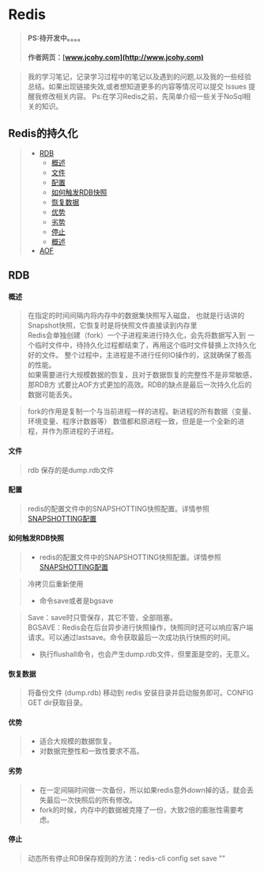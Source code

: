#  Redis
> #### PS:待开发中。。。。
> #### 作者网页：[www.jcohy.com](http://www.jcohy.com)  	

>  我的学习笔记，记录学习过程中的笔记以及遇到的问题,以及我的一些经验总结。如果出现链接失效,或者想知道更多的内容等情况可以提交 Issues 提醒我修改相关内容。
>  Ps:在学习Redis之前，先简单介绍一些关于NoSql相关的知识。
## Redis的持久化
> * [RDB](#rdb)
>    *  [概述](#rdbgaishu)
>    *  [文件](#wenjian)
>    *  [配置](#peizhi)
>    *  [如何触发RDB快照](#kuaizhao)
>    *  [恢复数据](#huifu)
>    *  [优势](#youshi)
>    *  [劣势](#lieshi)
>    *  [停止](#stop)
>    *  [概述](#rdbgaishu)
> * [AOF](#aof)


##  RDB

<p id="rdbgaishu">

####  概述

>  在指定的时间间隔内将内存中的数据集快照写入磁盘，
>  也就是行话讲的Snapshot快照，它恢复时是将快照文件直接读到内存里</br>
>  Redis会单独创建（fork）一个子进程来进行持久化，会先将数据写入到
>  一个临时文件中，待持久化过程都结束了，再用这个临时文件替换上次持久化好的文件。
>  整个过程中，主进程是不进行任何IO操作的，这就确保了极高的性能。</br>
>  如果需要进行大规模数据的恢复，且对于数据恢复的完整性不是非常敏感，那RDB方
>  式要比AOF方式更加的高效。RDB的缺点是最后一次持久化后的数据可能丢失。</br>

>  fork的作用是复制一个与当前进程一样的进程。新进程的所有数据（变量、环境变量、程序计数器等）
 数值都和原进程一致，但是是一个全新的进程，并作为原进程的子进程。

<p id="wenjian">

####  文件

>  rdb 保存的是dump.rdb文件

<p id="peizhi">

####  配置

>  redis的配置文件中的SNAPSHOTTING快照配置。详情参照[SNAPSHOTTING配置](https://github.com/jiachao23/StudyNote/blob/master/src/NoSql/conf.md#snapshotting)

<p id="kuaizhao">

####  如何触发RDB快照

>  *  redis的配置文件中的SNAPSHOTTING快照配置。详情参照[SNAPSHOTTING配置](https://github.com/jiachao23/StudyNote/blob/master/src/NoSql/conf.md#snapshotting)

>  冷拷贝后重新使用
>  *  命令save或者是bgsave

>  Save：save时只管保存，其它不管，全部阻塞。</br>
>  BGSAVE：Redis会在后台异步进行快照操作，快照同时还可以响应客户端请求。可以通过lastsave。命令获取最后一次成功执行快照的时间。
>  *  执行flushall命令，也会产生dump.rdb文件，但里面是空的，无意义。

<p id="huifu">

####  恢复数据

>  将备份文件 (dump.rdb) 移动到 redis 安装目录并启动服务即可。CONFIG GET dir获取目录。

<p id="youshi">

####  优势

>  *  适合大规模的数据恢复。
>  *  对数据完整性和一致性要求不高。

<p id="lieshi">

####  劣势

>  *  在一定间隔时间做一次备份，所以如果redis意外down掉的话，就会丢失最后一次快照后的所有修改。
>  *  fork的时候，内存中的数据被克隆了一份，大致2倍的膨胀性需要考虑。

<p id="stop">

####  停止

>  动态所有停止RDB保存规则的方法：redis-cli config set save ""